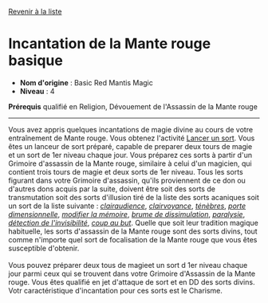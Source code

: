 [Revenir à la liste](..)

# Incantation de la Mante rouge basique

 * **Nom d'origine** : Basic Red Mantis Magic
 * **Niveau** : 4


<p><span id="ctl00_MainContent_DetailedOutput"><strong>Prérequis</strong> qualifié en Religion, Dévouement de l'Assassin de la Mante rouge<br></span></p>
<hr>
<p>Vous avez appris quelques incantations de magie divine au cours de votre entraînement de Mante rouge. Vous obtenez l'activité <a href="https://2e.aonprd.com/Actions.aspx?ID=72">Lancer un sort</a>. Vous êtes un lanceur de sort préparé, capable de preparer deux tours de magie et un sort de 1er niveau chaque jour. Vous préparez ces sorts à partir d'un Grimoire d'assassin de la Mante rouge, similaire à celui d'un magicien, qui contient trois tours de magie et deux sorts de 1er niveau. Tous les sorts figurant dans votre Grimoire d'assassin, qu'ils proviennent de ce don ou d'autres dons acquis par la suite, doivent être soit des sorts de transmutation soit des sorts d'illusion tiré de la liste des sorts acaniques soit un sort de la liste suivante : <a href="https://2e.aonprd.com/Spells.aspx?ID=39"><em>clairaudience</em></a>, <a href="https://2e.aonprd.com/Spells.aspx?ID=40"><em>clairvoyance</em></a>, <a href="https://2e.aonprd.com/Spells.aspx?ID=59"><em>ténèbres</em></a>, <a href="https://2e.aonprd.com/Spells.aspx?ID=69"><em>porte dimensionnelle</em></a>, <a href="https://2e.aonprd.com/Spells.aspx?ID=200"><em>modifier la mémoire</em></a>, <a href="https://2e.aonprd.com/Spells.aspx?ID=210"><em>brume de dissimulation</em></a>, <a href="https://2e.aonprd.com/Spells.aspx?ID=213"><em>paralysie</em></a>, <a href="https://2e.aonprd.com/Spells.aspx?ID=271"><em>détection de l'invisibilité</em></a>, <a href="https://2e.aonprd.com/Spells.aspx?ID=345"><em>coup au but</em></a>. Quelle que soit leur tradition magique habituelle, les sorts d'assassin de la Mante rouge sont des sorts divins, tout comme n'importe quel sort de focalisation de la Mante rouge que vous êtes susceptible d'obtenir.<br><br>Vous pouvez préparer deux tous de magieet un sort d 1er niveau chaque jour parmi ceux qui se trouvent dans votre Grimoire d'Assassin de la Mante rouge. Vous êtes qualifié en jet d'attaque de sort et en DD des sorts divins. Votr caractéristique d'incantation pour ces sorts est le Charisme.&nbsp;</p>